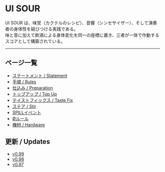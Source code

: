 # UI SOUR
UI SOUR は、味覚（カクテルのレシピ）、音響（シンセサイザー）、そして演奏者の身体性を結びつける実践である。  
味と音に加えて飲酒による身体変化を同一の座標に置き、三者が一体で作動するスコアとして構築されている。  

---

## ページ一覧
- [ステートメント / Statement](statement.md)
- [手順 / Rules](rules.md)
- [仕込み / Preparation](Preparation.md)
- [トップアップ / Top Up](tu.md)
- [テイストフィックス / Taste Fix](tf.md)
- [ステア / Stir](stir.md)
- [SPILLイベント](spill.md)
- [Øルール](Ø.md)
- [機材 / Hardware](hardware.md)

## 更新 / Updates
- [v0.99](update-v099.md)
- [v0.98](updates/0.98.md)
- [v0.97](updates/0.97.md)
